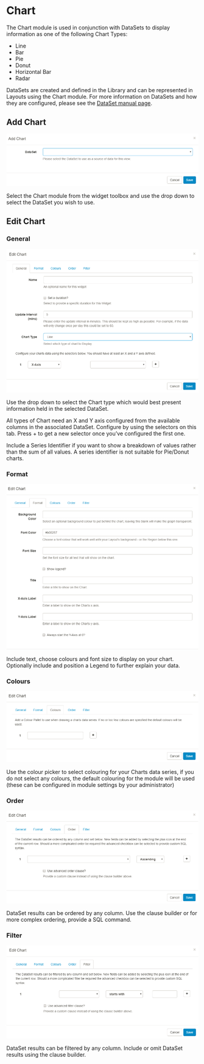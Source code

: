 <!--toc=widgets-->

# Chart

The Chart module is used in conjunction with DataSets to display information as one of the following Chart Types:

* Line
* Bar
* Pie
* Donut
* Horizontal Bar
* Radar

DataSets are created and defined in the Library and can be represented in Layouts using the Chart module. For more information on DataSets and how they are configured, please see the [DataSet manual page](media_datasets.html).

## Add Chart

![Chart Widget Add Form](img/media_chart_add.png)

Select the Chart module from the widget toolbox and use the drop down to select the DataSet you wish to use.

## Edit Chart

### General

![Chart Widget General Tab](img/media_chart_general.png)

Use the drop down to select the Chart type which would best present information held in the selected DataSet.

All types of Chart need an X and Y axis configured from the available columns in the associated DataSet. Configure by using the selectors on this tab. Press + to get a new selector once you’ve configured the first one.

Include a Series Identifier if you want to show a breakdown of values rather than the sum of all values. A series identifier is not suitable for Pie/Donut charts.

### Format

![Chart Widget Format Tab](img/media_chart_format.png)

Include text, choose colours and font size to display on your chart.
Optionally include and position a Legend to further explain your data.

### Colours

![Chart Widget Colours Tab](img/media_chart_colours.png)

Use the colour picker to select colouring for your Charts data series, if you do not select any colours, the default colouring for the module will be used (these can be configured in module settings by your administrator)

### Order

![Chart Widget Order Tab](img/media_chart_order.png)

DataSet results can be ordered by any column. Use the clause builder or for more complex ordering, provide a SQL command.

### Filter

![Chart Widget Filter Tab](img/media_chart_filter.png)

DataSet results can be filtered by any column. Include or omit DataSet results using the clause builder.
